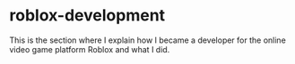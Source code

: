 # roblox-development
This is the section where I explain how I became a developer for the online video game platform Roblox and what I did.
